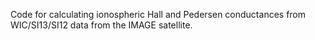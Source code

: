 Code for calculating ionospheric Hall and Pedersen conductances from WIC/SI13/SI12 data from the IMAGE satellite.
